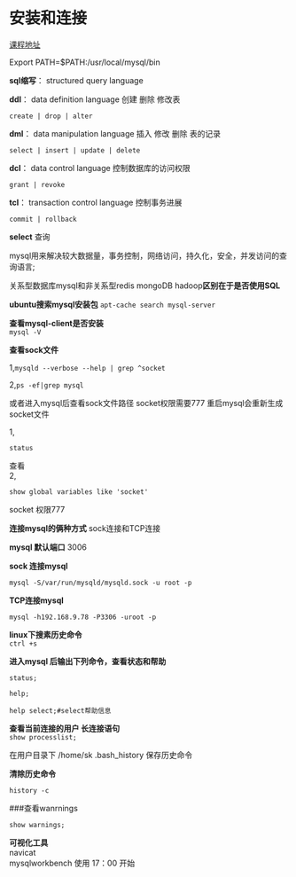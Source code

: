 # 安装和连接 

[课程地址 ](http://mooc.study.163.com/learn/NEU-1000077004?tid=2001224000#/learn/announce)

Export PATH=$PATH:/usr/local/mysql/bin

**sql缩写**： structured query language 
 
**ddl**： data definition language 创建 删除 修改表     

```create | drop | alter```

**dml**： data manipulation language 插入 修改 删除 表的记录    
 
```select | insert | update | delete```

**dcl**： data control language 控制数据库的访问权限      
  
```grant | revoke```

**tcl**： transaction control language 控制事务进展    
    
```commit | rollback```

**select** 查询    
 
mysql用来解决较大数据量，事务控制，网络访问，持久化，安全，并发访问的查询语言;        
 
关系型数据库mysql和非关系型redis mongoDB hadoop**区别在于是否使用SQL**      
 
**ubuntu搜索mysql安装包** ```apt-cache search mysql-server```     
 
**查看mysql-client是否安装**          
```mysql -V ```
 
**查看sock文件**         

1,```mysqld --verbose --help | grep ^socket ```         

2,```ps -ef|grep mysql ```         

或者进入mysql后查看sock文件路径   socket权限需要777
重启mysql会重新生成socket文件
        
1,
```
status
```
 查看       
2,
```
show global variables like 'socket'
 ```           

socket 权限777
 
**连接mysql的俩种方式**  sock连接和TCP连接

**mysql 默认端口** 3006
 
**sock 连接mysql**               
                
```mysql -S/var/run/mysqld/mysqld.sock -u root -p ```
 
**TCP连接mysql**     
        
```mysql -h192.168.9.78 -P3306 -uroot -p    ```

**linux下搜素历史命令**                
```ctrl +s ```
 
**进入mysql 后输出下列命令，查看状态和帮助**        
 
```
status;
 
help;
 
help select;#select帮助信息
```
 
**查看当前连接的用户 长连接语句**          
```show processlist; ```
 
在用户目录下 /home/sk .bash_history 保存历史命令   
         
**清除历史命令**     
                                                                    
```history -c ```
 
###查看wanrnings

```show warnings;```

 
 
**可视化工具**           
 navicat   
 mysqlworkbench  使用 17：00 开始

